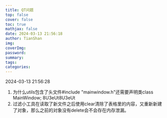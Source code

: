```yaml
---
title: QT问题
top: false
cover: false
toc: true
mathjax: false
date: 2024-03-13 21:56:18
author: TianShan
img: 
coverImg: 
password: 
summary: 
tags: 
categories:
---
```

2024-03-13 21:56:28
1. 为什么utils包含了头文件#include "mainwindow.h"还需要声明类class MainWindow;
8U3eUt8U3eUt
2. 过滤小工具在读取了新文件之后使用clear清除了表格里的内容，又重新新建了对象，那么之前的对象没有delete会不会存在内存泄漏。